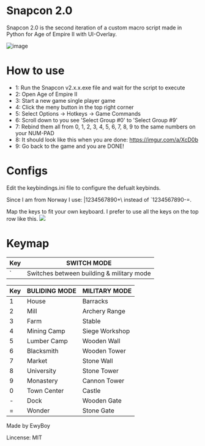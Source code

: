 # Snapcon 2.0 #

Snapcon 2.0 is the second iteration of a custom macro script made in Python for Age of Empire II with UI-Overlay. 

![image](https://user-images.githubusercontent.com/5883716/120645866-38ebda80-c479-11eb-8af1-0f8c60e469fb.png)

# How to use #

*  1: Run the Snapcon v2.x.x.exe file and wait for the script to execute
*  2: Open Age of Empire II
*  3: Start a new game single player game 
*  4: Click the meny button in the top right corner
*  5: Select Options -> Hotkeys -> Game Commands
*  6: Scroll down to you see 'Select Group #0' to 'Select Group #9'
*  7: Rebind them all from 0, 1, 2, 3, 4, 5, 6, 7, 8, 9 to the same numbers on your NUM-PAD
*  8: It should look like this when you are done: https://imgur.com/a/XcD0b
*  9: Go back to the game and you are DONE!

# Configs #
Edit the keybindings.ini file to configure the defualt keybinds.

Since I am from Norway I use: |1234567890+\ instead of `1234567890-=.

Map the keys to fit your own keyboard. I prefer to use all the keys on the top row like this.
![](https://i.imgur.com/DO2pblv.jpg)

# Keymap #

| Key     | SWITCH MODE |
| --------|---------------|
| `  	  | Switches between building & military mode 		  |

| Key     | BULIDING MODE | MILITARY MODE |
| --------|---------------|---------------|
| 1  	  | House  		  | Barracks    	  |
| 2  	  | Mill  		  | Archery Range |
| 3  	  | Farm  		  | Stable    	  |
| 4  	  | Mining Camp   | Siege Workshop|
| 5  	  | Lumber Camp   | Wooden Wall   |
| 6  	  | Blacksmith    | Wooden Tower  |
| 7  	  | Market  	  | Stone Wall    |
| 8  	  | University    | Stone Tower   |
| 9  	  | Monastery  	  | Cannon Tower  |
| 0  	  | Town Center   | Castle    	  |
| -  	  | Dock  		  | Wooden Gate   |
| =  	  | Wonder  	  | Stone Gate    |


Made by EwyBoy

Lincense: MIT
